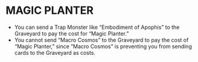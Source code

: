 # MAGIC PLANTER

*   You can send a Trap Monster like “Embodiment of Apophis” to the Graveyard to pay the cost for “Magic Planter.”
*   You cannot send “Macro Cosmos” to the Graveyard to pay the cost of “Magic Planter,” since “Macro Cosmos” is preventing you from sending cards to the Graveyard as costs.

